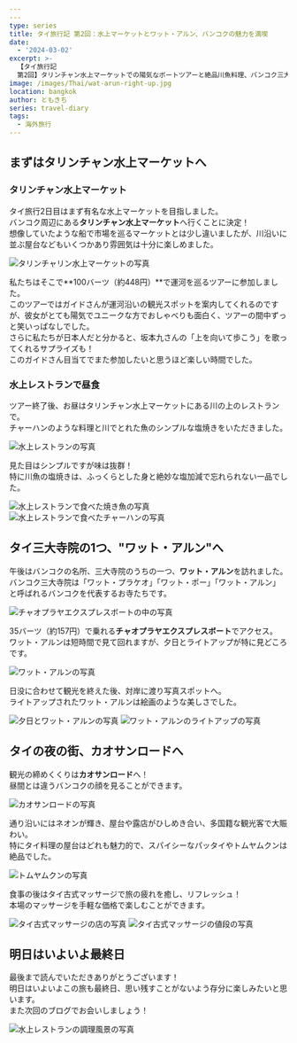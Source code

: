 ```yaml
---
---
type: series
title: タイ旅行記 第2回：水上マーケットとワット・アルン、バンコクの魅力を満喫
date:
  - '2024-03-02'
excerpt: >-
  【タイ旅行記
  第2回】タリンチャン水上マーケットでの陽気なボートツアーと絶品川魚料理、バンコク三大寺院のワット・アルンでの幻想的な夕景、そしてカオサンロードでの夜の賑わいまで。バンコクの昼と夜の表情を楽しんだ2日目の記録。
image: /images/Thai/wat-arun-right-up.jpg
location: bangkok
author: ともきち
series: travel-diary
tags:
  - 海外旅行
---
```


## まずはタリンチャン水上マーケットへ

### タリンチャン水上マーケット

タイ旅行2日目はまず有名な水上マーケットを目指しました。  
バンコク周辺にある**タリンチャン水上マーケット**へ行くことに決定！  
想像していたような船で市場を巡るマーケットとは少し違いましたが、川沿いに並ぶ屋台などもいくつかあり雰囲気は十分に楽しめました。

![タリンチャリン水上マーケットの写真](/images/Thai/taling-chan-floating-market1.jpg)

私たちはそこで**100バーツ（約448円）**で運河を巡るツアーに参加しました。  
このツアーではガイドさんが運河沿いの観光スポットを案内してくれるのですが、彼女がとても陽気でユニークな方でおしゃべりも面白く、ツアーの間中ずっと笑いっぱなしでした。  
さらに私たちが日本人だと分かると、坂本九さんの「上を向いて歩こう」を歌ってくれるサプライズも！  
このガイドさん目当てでまた参加したいと思うほど楽しい時間でした。

### 水上レストランで昼食

ツアー終了後、お昼はタリンチャン水上マーケットにある川の上のレストランで。  
チャーハンのような料理と川でとれた魚のシンプルな塩焼きをいただきました。

![水上レストランの写真](/images/Thai/taling-chan-restaurant1.jpg)

見た目はシンプルですが味は抜群！  
特に川魚の塩焼きは、ふっくらとした身と絶妙な塩加減で忘れられない一品でした。

![水上レストランで食べた焼き魚の写真](/images/Thai/thai-fish-food.jpg)
![水上レストランで食べたチャーハンの写真](/images/Thai/thai-fried-rice.jpg)

## タイ三大寺院の1つ、"ワット・アルン"へ

午後はバンコクの名所、三大寺院のうちの一つ、**ワット・アルン**を訪れました。  
バンコク三大寺院は「ワット・プラケオ」「ワット・ポー」「ワット・アルン」と呼ばれるバンコクを代表するお寺たちです。

![チャオプラヤエクスプレスボートの中の写真](/images/Thai/interior-of-chao-phraya-express.jpg)

35バーツ（約157円）で乗れる**チャオプラヤエクスプレスボート**でアクセス。  
ワット・アルンは短時間で見て回れますが、夕日とライトアップが特に見どころです。

![ワット・アルンの写真](/images/Thai/wat-arun1.jpg)

日没に合わせて観光を終えた後、対岸に渡り写真スポットへ。  
ライトアップされたワット・アルンは絵画のような美しさでした。

![夕日とワット・アルンの写真](/images/Thai/wat-arun-with-sunset.jpg)
![ワット・アルンのライトアップの写真](/images/Thai/wat-arun-right-up.jpg)

## タイの夜の街、カオサンロードへ

観光の締めくくりは**カオサンロード**へ！  
昼間とは違うバンコクの顔を見ることができます。

![カオサンロードの写真](/images/Thai/khao-san-street-at-night.jpg)

通り沿いにはネオンが輝き、屋台や露店がひしめき合い、多国籍な観光客で大賑わい。  
特にタイ料理の屋台はどれも魅力的で、スパイシーなパッタイやトムヤムクンは絶品でした。

![トムヤムクンの写真](/images/Thai/tom-yum-goong.jpg)

食事の後はタイ古式マッサージで旅の疲れを癒し、リフレッシュ！  
本場のマッサージを手軽な価格で楽しむことができます。

![タイ古式マッサージの店の写真](/images/Thai/appearance-of-thai-massage-shop.jpg)
![タイ古式マッサージの値段の写真](/images/Thai/thai-massage-price-list.jpg)

## 明日はいよいよ最終日

最後まで読んでいただきありがとうございます！  
明日はいよいよこの旅も最終日、思い残すことがないよう存分に楽しみたいと思います。  
また次回のブログでお会いしましょう！

![水上レストランの調理風景の写真](/images/Thai/taling-chan-restaurant2.jpg)
